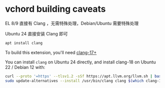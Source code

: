 # vchord building caveats

EL 8/9 直接有 Clang ，无需特殊处理，Debian/Ubuntu 需要特殊处理



Ubuntu 24 直接安装 Clang 即可

```bash
apt install clang
```

To build this extension, you'll need [clang-17+](https://github.com/tensorchord/VectorChord/issues/188)

You can install `clang` on Ubuntu 24 directly, and install clang-18 on Ubuntu 22 / Debian 12 with:

```bash
curl --proto '=https' --tlsv1.2 -sSf https://apt.llvm.org/llvm.sh | bash -s -- 18
sudo update-alternatives --install /usr/bin/clang clang $(which clang-18) 255
```



